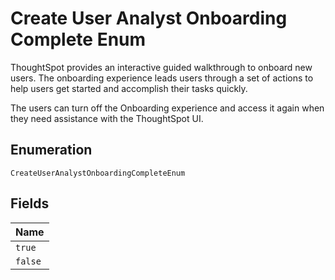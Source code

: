 
# Create User Analyst Onboarding Complete Enum

ThoughtSpot provides an interactive guided walkthrough to onboard new users. The onboarding experience leads users through a set of actions to help users get started and accomplish their tasks quickly.

The users can turn off the Onboarding experience and access it again when they need assistance with the ThoughtSpot UI.

## Enumeration

`CreateUserAnalystOnboardingCompleteEnum`

## Fields

| Name |
|  --- |
| `true` |
| `false` |

